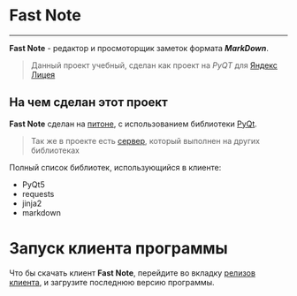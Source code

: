 # Fast Note
---
**Fast Note** - редактор и просмоторщик заметок формата ***MarkDown***.

> Данный проект учебный, сделан как проект на *PyQT* для [Яндекс Лицея](https://academy.yandex.ru/lyceum/)

## На чем сделан этот проект
**Fast Note** сделан на [питоне](https://www.python.org/), с использованием библиотеки [PyQt](https://ru.wikipedia.org/wiki/PyQt).
> Так же в проекте есть [сервер](https://github.com/radyshenkya/fastnote/tree/master/server), который выполнен на других библиотеках

Полный список библиотек, использующийся в клиенте:

- PyQt5
- requests
- jinja2
- markdown

# Запуск клиента программы
Что бы скачать клиент **Fast Note**, перейдите во вкладку [релизов клиента](https://github.com/radyshenkya/fastnote/releases/tag/client), и загрузите последнюю версию программы.